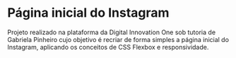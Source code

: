 # Página inicial do Instagram
Projeto realizado na plataforma da Digital Innovation One sob tutoria de Gabriela Pinheiro cujo objetivo é recriar de forma simples a página inicial do Instagram, aplicando os conceitos de CSS Flexbox e responsividade.

